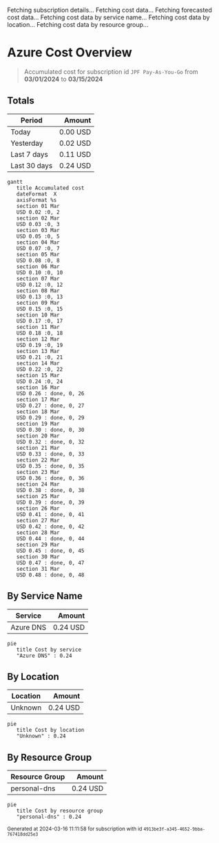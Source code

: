 Fetching subscription details...
Fetching cost data...
Fetching forecasted cost data...
Fetching cost data by service name...
Fetching cost data by location...
Fetching cost data by resource group...
# Azure Cost Overview

> Accumulated cost for subscription id `JPF Pay-As-You-Go` from **03/01/2024** to **03/15/2024**

## Totals

|Period|Amount|
|---|---:|
|Today|0.00 USD|
|Yesterday|0.02 USD|
|Last 7 days|0.11 USD|
|Last 30 days|0.24 USD|

```mermaid
gantt
   title Accumulated cost
   dateFormat  X
   axisFormat %s
   section 01 Mar
   USD 0.02 :0, 2
   section 02 Mar
   USD 0.03 :0, 3
   section 03 Mar
   USD 0.05 :0, 5
   section 04 Mar
   USD 0.07 :0, 7
   section 05 Mar
   USD 0.08 :0, 8
   section 06 Mar
   USD 0.10 :0, 10
   section 07 Mar
   USD 0.12 :0, 12
   section 08 Mar
   USD 0.13 :0, 13
   section 09 Mar
   USD 0.15 :0, 15
   section 10 Mar
   USD 0.17 :0, 17
   section 11 Mar
   USD 0.18 :0, 18
   section 12 Mar
   USD 0.19 :0, 19
   section 13 Mar
   USD 0.21 :0, 21
   section 14 Mar
   USD 0.22 :0, 22
   section 15 Mar
   USD 0.24 :0, 24
   section 16 Mar
   USD 0.26 : done, 0, 26
   section 17 Mar
   USD 0.27 : done, 0, 27
   section 18 Mar
   USD 0.29 : done, 0, 29
   section 19 Mar
   USD 0.30 : done, 0, 30
   section 20 Mar
   USD 0.32 : done, 0, 32
   section 21 Mar
   USD 0.33 : done, 0, 33
   section 22 Mar
   USD 0.35 : done, 0, 35
   section 23 Mar
   USD 0.36 : done, 0, 36
   section 24 Mar
   USD 0.38 : done, 0, 38
   section 25 Mar
   USD 0.39 : done, 0, 39
   section 26 Mar
   USD 0.41 : done, 0, 41
   section 27 Mar
   USD 0.42 : done, 0, 42
   section 28 Mar
   USD 0.44 : done, 0, 44
   section 29 Mar
   USD 0.45 : done, 0, 45
   section 30 Mar
   USD 0.47 : done, 0, 47
   section 31 Mar
   USD 0.48 : done, 0, 48
```

## By Service Name

|Service|Amount|
|---|---:|
|Azure DNS|0.24 USD|

```mermaid
pie
   title Cost by service
   "Azure DNS" : 0.24
```

## By Location

|Location|Amount|
|---|---:|
|Unknown|0.24 USD|

```mermaid
pie
   title Cost by location
   "Unknown" : 0.24
```

## By Resource Group

|Resource Group|Amount|
|---|---:|
|personal-dns|0.24 USD|

```mermaid
pie
   title Cost by resource group
   "personal-dns" : 0.24
```

<sup>Generated at 2024-03-16 11:11:58 for subscription with id `4913be3f-a345-4652-9bba-767418dd25e3`</sup>
